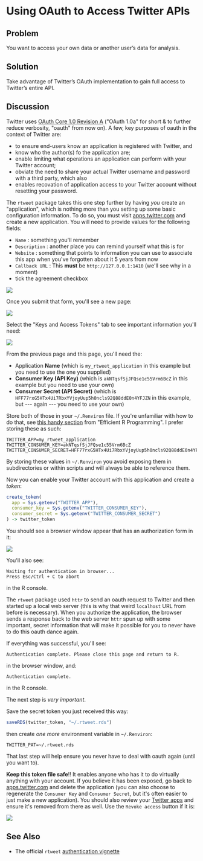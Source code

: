 # Using OAuth to Access Twitter APIs

## Problem

You want to access your own data or another user’s data for analysis.

## Solution

Take advantage of Twitter’s OAuth implementation to gain full access to Twitter’s entire API.

## Discussion

Twitter uses [OAuth Core 1.0 Revision A](https://oauth.net/core/1.0a/) ("OAuth 1.0a" for short & to further reduce verbosity, "oauth" from now on). A few, key purposes of oauth in the context of Twitter are:

- to ensure end-users know an application is registered with Twitter, and
- know who the author(s) fo the application are;
- enable limiting what operations an application can perform with your Twitter account;
- obviate the need to share your actual Twitter username and password with a third party, which also 
- enables recovation of application access to your Twitter account without resetting your password.

The `rtweet` package takes this one step further by having _you_ create an "application", which is nothing more than you setting up some basic configuration information. To do so, you must visit [apps.twitter.com](https://apps.twitter.com/) and create a new application. You will need to provide values for the following fields:

- `Name` : something you'll remember 
- `Description` : another place you can remind yourself what this is for
- `Website` : something that points to information you can use to associate this app when you've forgotten about it 5 years from now
- `Callback URL` : This **must** be `http://127.0.0.1:1410` (we'll see why in a moment)
- tick the agreement checkbox

![](figures/01-01-twitter-app.png)

Once you submit that form, you'll see a new page:

![](figures/01-02-twitter-app-tokens.png)

Select the "Keys and Access Tokens" tab to see important information you'll need:

![](figures/01-03-twitter-app-tokens-2.png)

From the previous page and this page, you'll need the:

- Application **Name** (which is `my_rtweet_application` in this example but you need to use the one you supplied)
- **Consumer Key (API Key)** (which is `akNTqsfSjJFQse1c55Vrm6BcZ` in this example but you need to use your own)
- **Consumer Secret (API Secret)** (which is `HFF77rxG5HTx4Ui7RbxYVjoyUup5h0ncls92Q88ddE0n4YFJZN` in this example, but --- again --- you need to use your own)

Store both of those in your `~/.Renviron` file. If you're unfamiliar with how to do that, see [this handy section](https://csgillespie.github.io/efficientR/3-3-r-startup.html#renviron) from "Efficient R Programming". I prefer storing these as such:

```
TWITTER_APP=my_rtweet_application
TWITTER_CONSUMER_KEY=akNTqsfSjJFQse1c55Vrm6BcZ
TWITTER_CONSUMER_SECRET=HFF77rxG5HTx4Ui7RbxYVjoyUup5h0ncls92Q88ddE0n4YFJZN
```

By storing these values in `~/.Renviron` you avoid exposing them in subdirectories or within scripts and will always be able to reference them.

Now you can enable your Twitter account with this application and create a _token_:


```r
create_token(
  app = Sys.getenv("TWITTER_APP"),
  consumer_key = Sys.getenv("TWITTER_CONSUMER_KEY"),
  consumer_secret = Sys.getenv("TWITTER_CONSUMER_SECRET")
) -> twitter_token
```

You should see a browser window appear that has an authorization form in it:

![](figures/01-04-authorize.png)

You'll also see:

```
Waiting for authentication in browser...
Press Esc/Ctrl + C to abort
```

in the R console.

The `rtweet` package used `httr` to send an oauth request to Twitter and then started up a local web server (this is why that weird `localhost` URL from before is necessary). When you authorize the application, the browser sends a response back to the web server `httr` spun up with some important, secret information that will make it possible for you to never have to do this oauth dance again.

If everything was successful, you'll see:

```
Authentication complete. Please close this page and return to R.
```

in the browser window, and:

```
Authentication complete.
```

in the R console.

The next step is _very important_.

Save the secret token you just received this way:


```r
saveRDS(twitter_token, "~/.rtweet.rds")
```

then create _one more_ environment variable in `~/.Renviron`:

```
TWITTER_PAT=~/.rtweet.rds
```

That last step will help ensure you never have to deal with oauth again (until you want to).

**Keep this token file safe**!! It enables anyone who has it to do virtually anything with your account. If you believe it has been exposed, go back to [apps.twitter.com](https://apps.twitter.com/) and delete the application (you can also choose to regenerate the `Consumer Key` and `Consumer Secret`, but it's often easier to just make a new application). You should also review your [Twitter apps](https://twitter.com/settings/applications) and ensure it's removed from there as well. Use the `Revoke access` button if it is:

![](figures/01-05-revoke.png)


## See Also

- The official `rtweet` [authentication vignette](http://rtweet.info/articles/auth.html)
